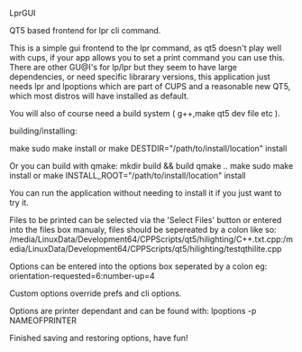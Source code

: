 LprGUI

QT5 based frontend for lpr cli command.

This is a simple gui frontend to the lpr command, as qt5 doesn't play well with cups, if your app allows you to set a print command you can use this.
There are other GU@I's for lp/lpr but they seem to have large dependencies, or need specific librarary versions, this application just needs lpr and lpoptions which are part of CUPS and a reasonable new QT5, which most distros will have installed as default.

You will also of course need a build system ( g++,make qt5 dev file etc ).

building/installing:

make
sudo make install
or make DESTDIR="/path/to/install/location" install

Or you can build with qmake:
mkdir build && build
qmake ..
make
sudo make install
or make INSTALL_ROOT="/path/to/install/location" install

You can run the application without needing to install it if you just want to try it.

Files to be printed can be selected via the 'Select Files' button or entered into the files box manualy, files should be sepereated by a colon like so:
/media/LinuxData/Development64/CPPScripts/qt5/hilighting/C++.txt.cpp:/media/LinuxData/Development64/CPPScripts/qt5/hilighting/testqthilite.cpp

Options can be entered into the options box seperated by a colon eg:
orientation-requested=6:number-up=4

Custom options override prefs and cli options.

Options are printer dependant and can be found with:
lpoptions -p NAMEOFPRINTER

Finished saving and restoring options, have fun!